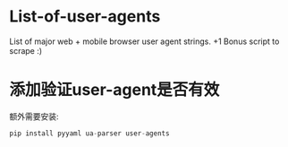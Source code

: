 # List-of-user-agents
List of major web + mobile browser user agent strings. +1 Bonus script to scrape :) 

# 添加验证user-agent是否有效  
额外需要安装:
```python
pip install pyyaml ua-parser user-agents
```
